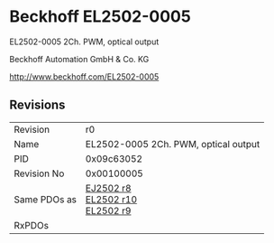 # Beckhoff EL2502-0005

EL2502-0005 2Ch. PWM, optical output

Beckhoff Automation GmbH & Co. KG

http://www.beckhoff.com/EL2502-0005

## Revisions
<table>
<tr>
<td>Revision</td>
<td>r0</td>
</tr>
<tr>
<td>Name</td>
<td>EL2502-0005 2Ch. PWM, optical output</td>
</tr>
<tr>
<td>PID</td>
<td>0x09c63052</td>
</tr>
<tr>
<td>Revision No</td>
<td>0x00100005</td>
</tr>
<tr>
<td>Same PDOs as</td>
<td><a href="EJ2502.md">EJ2502 r8</a><br/><a href="EL2502.md">EL2502 r10</a><br/><a href="EL2502.md">EL2502 r9</a></td>
</tr>
<tr>
<td>RxPDOs</td>
<td></td>
</tr>
</table>
